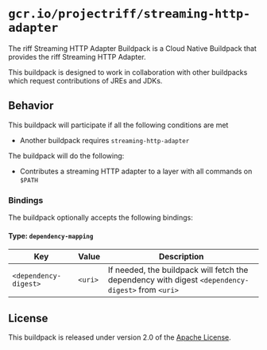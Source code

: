 # `gcr.io/projectriff/streaming-http-adapter`
The riff Streaming HTTP Adapter Buildpack is a Cloud Native Buildpack that provides the riff Streaming HTTP Adapter.

This buildpack is designed to work in collaboration with other buildpacks which request contributions of JREs and JDKs.

## Behavior
This buildpack will participate if all the following conditions are met

* Another buildpack requires `streaming-http-adapter`

The buildpack will do the following:

* Contributes a streaming HTTP adapter to a layer with all commands on `$PATH`

### Bindings
The buildpack optionally accepts the following bindings:

#### Type: `dependency-mapping`
|Key                   | Value   | Description
|----------------------|---------|------------
|`<dependency-digest>` | `<uri>` | If needed, the buildpack will fetch the dependency with digest `<dependency-digest>` from `<uri>`

## License
This buildpack is released under version 2.0 of the [Apache License][a].

[a]: http://www.apache.org/licenses/LICENSE-2.0
